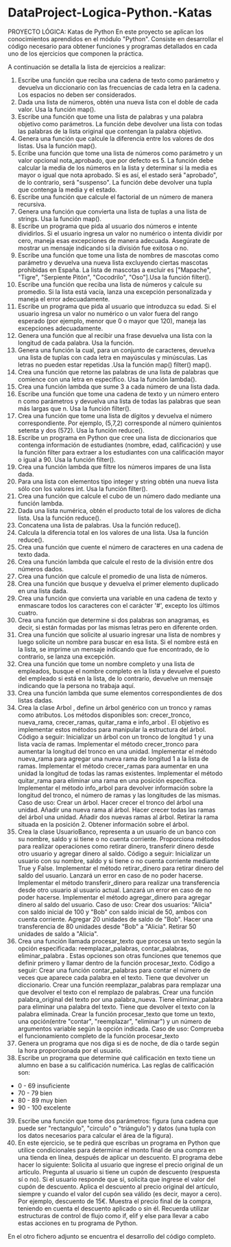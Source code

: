 # DataProject-Logica-Python.-Katas

PROYECTO LÓGICA: Katas de Python 
En este proyecto se aplican los conocimientos aprendidos en el módulo "Python". Consiste en desarrollar el código necesario para obtener funciones y programas detallados en cada uno de los ejercicios que componen la práctica.

A continuación se detalla la lista de ejercicios a realizar:

1. Escribe una función que reciba una cadena de texto como parámetro y devuelva un diccionario con las frecuencias de cada letra en la cadena. Los espacios no deben ser considerados.
2. Dada una lista de números, obtén una nueva lista con el doble de cada valor. Usa la función map().
3. Escribe una función que tome una lista de palabras y una palabra objetivo como parámetros. La función debe devolver una lista con todas las palabras de la lista original que contengan la palabra objetivo.
4. Genera una función que calcule la diferencia entre los valores de dos listas. Usa la función map().
5. Ecribe una función que tome una lista de números como parámetro y un valor opcional nota_aprobado, que por defecto es 5. La función debe calcular la media de los números en la lista y determinar si la media es mayor o igual que nota aprobado. Si es así, el estado será "aprobado", de lo contrario, será "suspenso". La función debe devolver una tupla que contenga la media y el estado.
6. Escribe una función que calcule el factorial de un número de manera recursiva.
7. Genera una función que convierta una lista de tuplas a una lista de strings. Usa la función map().
8. Escribe un programa que pida al usuario dos números e intente dividirlos. Si el usuario ingresa un valor no numérico o intenta dividir por cero, maneja esas excepciones de manera adecuada. Asegúrate de mostrar un mensaje indicando si la división fue exitosa o no.
9. Escribe una función que tome una lista de nombres de mascotas como parámetro y devuelva una nueva lista excluyendo ciertas mascotas prohibidas en España. La lista de mascotas a excluir es ["Mapache", "Tigre", "Serpiente Pitón", "Cocodrilo", "Oso"].Usa la función filter().
10. Escribe una función que reciba una lista de números y calcule su promedio. Si la lista está vacía, lanza una excepción personalizada y maneja el error adecuadamente.
11. Escribe un programa que pida al usuario que introduzca su edad. Si el usuario ingresa un valor no numérico o un valor fuera del rango esperado (por ejemplo, menor que 0 o mayor que 120), maneja las excepciones adecuadamente.
12. Genera una función que al recibir una frase devuelva una lista con la longitud de cada palabra. Usa la función.
13. Genera una función la cual, para un conjunto de caracteres, devuelva una lista de tuplas con cada letra en mayúsculas y minúsculas. Las letras no pueden estar repetidas .Usa la función map() filter() map().
14. Crea una función que retorne las palabras de una lista de palabras que comience con una letra en especifico. Usa la función lambda().
15. Crea una función lambda que  sume 3 a cada número de una lista dada.
16. Escribe una función que tome una cadena de texto y un número entero n como parámetros y devuelva una lista de todas las palabras que sean más largas que n. Usa la función filter().
17. Crea una función que tome una lista de dígitos y devuelva el número correspondiente. Por ejemplo, (5,7,2) corresponde al número quinientos setenta y dos (572). Usa la función reduce().
18. Escribe un programa en Python que cree una lista de diccionarios que contenga información de estudiantes (nombre, edad, calificación) y use la función filter para extraer a los estudiantes con una calificación mayor o igual a 90. Usa la función filter().
19. Crea una función lambda que filtre los números impares de una lista dada.
20. Para una lista con elementos tipo integer y string obtén una nueva lista sólo con los valores int. Usa la función filter().
21. Crea una función que calcule el cubo de un número dado mediante una función lambda.
22. Dada una lista numérica, obtén el producto total de los valores de dicha lista. Usa la función reduce().
23. Concatena una lista de palabras. Usa la función reduce().
24. Calcula la diferencia total en los valores de una lista. Usa la función reduce().
25. Crea una función que cuente el número de caracteres en una cadena de texto dada.
26. Crea una función lambda que calcule el resto de la división entre dos números dados.
27. Crea una función que calcule el promedio de una lista de números.
28. Crea una función que busque y devuelva el primer elemento duplicado en una lista dada.
29. Crea una función que convierta una variable en una cadena de texto y enmascare todos los caracteres  con el carácter '#', excepto los últimos cuatro.
30. Crea una función que determine si dos palabras son anagramas, es decir, si están formadas por las mismas letras pero en diferente orden.
31. Crea una función que solicite al usuario ingresar una lista de nombres y luego solicite un nombre para buscar en esa lista. Si el nombre está en la lista, se imprime un mensaje indicando que fue encontrado, de lo contrario, se lanza una excepción.
32. Crea una función que tome un nombre completo y una lista de empleados, busque el nombre completo en la lista y devuelve el puesto del empleado si está en la lista, de lo contrario, devuelve un mensaje indicando que la persona no trabaja aquí.
33. Crea una función lambda que sume elementos correspondientes de dos listas dadas.
34. Crea la clase Arbol , define un árbol genérico con un tronco y ramas como atributos. Los métodos disponibles son: crecer_tronco, nueva_rama, crecer_ramas, quitar_rama e 
info_arbol . El objetivo es implementar estos métodos para manipular la estructura del árbol.
 Código a seguir:
    Inicializar un árbol con un tronco de longitud 1 y una lista vacía de ramas.
    Implementar el método crecer_tronco para aumentar la longitud del tronco en una unidad.
    Implementar el método nueva_rama para agregar una nueva rama de longitud 1 a la lista de ramas.
    Implementar el método crecer_ramas para aumentar en una unidad la longitud de todas las ramas existentes.
    Implementar el método quitar_rama para eliminar una rama en una posición específica.
    Implementar el método info_arbol para devolver información sobre la longitud del tronco, el número de ramas y las longitudes de las mismas.
 Caso de uso:
    Crear un árbol.
    Hacer crecer el tronco del árbol una unidad.
    Añadir una nueva rama al árbol.
    Hacer crecer todas las ramas del árbol una unidad.
    Añadir dos nuevas ramas al árbol.
    Retirar la rama situada en la posición 2.
    Obtener información sobre el árbol.
35. Crea la clase UsuarioBanco, representa a un usuario de un banco con su nombre, saldo y si tiene o no cuenta corriente. Proporciona métodos para realizar operaciones como retirar dinero, transferir dinero desde otro usuario y agregar dinero al saldo.
 Código a seguir:
    Inicializar un usuario con su nombre, saldo y si tiene o no cuenta corriente mediante True y False.
    Implementar el método retirar_dinero para retirar dinero del saldo del usuario. Lanzará un error en caso de no poder hacerse.
    Implementar el método transferir_dinero para realizar una transferencia desde otro usuario al usuario actual. Lanzará un error en caso de no poder hacerse.
    Implementar el método agregar_dinero para agregar dinero al saldo del usuario.
 Caso de uso:
     Crear dos usuarios: "Alicia" con saldo inicial de 100 y "Bob" con saldo inicial de 50, ambos con cuenta corriente.
     Agregar 20 unidades de saldo de "Bob".
     Hacer una transferencia de 80 unidades desde "Bob" a "Alicia".
     Retirar 50 unidades de saldo a "Alicia".
 36. Crea una función llamada procesar_texto que procesa un texto según la opción especificada: reemplazar_palabras, contar_palabras, eliminar_palabra . Estas opciones son otras funciones que tenemos que definir primero y llamar dentro de la función procesar_texto.
 Código a seguir:
    Crear una función contar_palabras para contar el número de veces que aparece cada palabra en el texto. Tiene que devolver un diccionario.
    Crear una función reemplazar_palabras para remplazar una que devolver el texto con el remplazo de palabras.
    Crear una función palabra_original del texto por una palabra_nueva. Tiene eliminar_palabra para eliminar una palabra del texto. Tiene que devolver el texto con la palabra 
    eliminada.
    Crear la función procesar_texto que tome un texto, una opción(entre "contar", "reemplazar", "eliminar") y un número de argumentos variable según la opción indicada.
 Caso de uso:
 Comprueba el funcionamiento completo de la función procesar_texto
37. Genera un programa que nos diga si es de noche, de día o tarde según la hora proporcionada por el usuario.
38. Escribe un programa que determine qué calificación en texto tiene un alumno en base a su calificación numérica. 
Las reglas de calificación son:
 - 0 - 69 insuficiente
 - 70 - 79 bien
 - 80 - 89 muy bien
 - 90 - 100 excelente
39. Escribe una función que tome dos parámetros: figura (una cadena que puede ser "rectangulo", "circulo" o "triángulo") y datos (una tupla con los datos necesarios para calcular el área de la figura).
40. En este ejercicio, se te pedirá que escribas un programa en Python que utilice condicionales para determinar el monto final de una compra en una tienda en línea, después de aplicar un descuento. El programa debe hacer lo siguiente:
  Solicita al usuario que ingrese el precio original de un artículo.
  Pregunta al usuario si tiene un cupón de descuento (respuesta sí o no).
  Si el usuario responde que sí, solicita que ingrese el valor del cupón de descuento.
  Aplica el descuento al precio original del artículo, siempre y cuando el valor del cupón sea válido (es decir, mayor a cero). Por ejemplo, descuento de 15€. 
  Muestra el precio final de la compra, teniendo en cuenta el descuento aplicado o sin él. 
  Recuerda utilizar estructuras de control de flujo como if, elif y else para llevar a cabo estas acciones en tu programa de Python.

En el otro fichero adjunto se encuentra el desarrollo del código completo.
